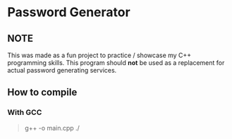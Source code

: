 # Password Generator

## NOTE
This was made as a fun project to practice / showcase my C++ programming skills.
This program should **not** be used as a replacement for actual password generating services.

## How to compile

### With GCC

> g++ -o <name-of-file> main.cpp
> ./<name-of-file>
